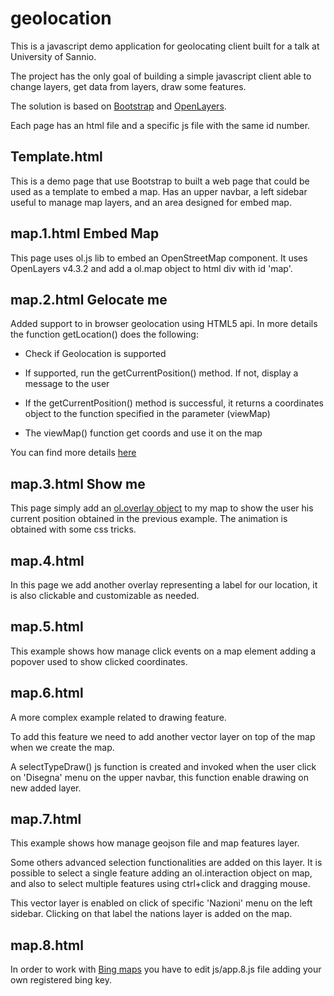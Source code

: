 # geolocation
This is a javascript demo application for geolocating client built for a talk at University of Sannio.

The project has the only goal of building a simple javascript client able to change layers, get data from layers, draw some features.

The solution is based on [Bootstrap](http://getbootstrap.com/) and [OpenLayers](https://openlayers.org/).

Each page has an html file and a specific js file with the same id number.

## Template.html
This is a demo page that use Bootstrap to built a web page that could be used as a template to embed a map. Has an upper navbar, a left sidebar useful to manage map layers, and an area designed for embed map.

## map.1.html Embed Map
This page uses ol.js lib to embed an OpenStreetMap component. It uses OpenLayers v4.3.2 and add a ol.map object to html div with id 'map'.

## map.2.html Gelocate me
Added support to in browser geolocation using HTML5 api. In more details the function getLocation() does the following:

* Check if Geolocation is supported

* If supported, run the getCurrentPosition() method. If not, display a message to the user

* If the getCurrentPosition() method is successful, it returns a coordinates object to the function specified in the parameter (viewMap)

* The viewMap() function get coords and use it on the map

You can find more details [here](https://www.w3schools.com/html/html5_geolocation.asp)

## map.3.html Show me
This page simply add an [ol.overlay object](https://openlayers.org/en/latest/apidoc/ol.Overlay.html) to my map to show the user his current position obtained in the previous example. 
The animation is obtained with some css tricks.

## map.4.html
In this page we add another overlay representing a label for our location, it is also clickable and customizable as needed.

## map.5.html
This example shows how manage click events on a map element adding a popover used to show clicked coordinates.

## map.6.html
A more complex example related to drawing feature.

To add this feature we need to add another vector layer on top of the map when we create the map.

A selectTypeDraw() js function is created and invoked when the user click on 'Disegna' menu on the upper navbar, this function enable drawing on new added layer.

## map.7.html
This example shows how manage geojson file and map features layer.

Some others advanced selection functionalities are added on this layer. It is possible to select a single feature adding an ol.interaction object on map, and also to select multiple features using ctrl+click and dragging mouse.

This vector layer is enabled on click of specific 'Nazioni' menu on the left sidebar. Clicking on that label the nations layer is added on the map.

## map.8.html
In order to work with [Bing maps](https://www.bing.com/maps?cc=it) you have to edit js/app.8.js file adding your own registered bing key.

